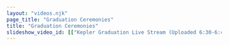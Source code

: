 ```yaml
---
layout: "videos.njk"
page_title: "Graduation Ceremonies"
title: "Graduation Ceremonies"
slideshow_video_id: [["Kepler Graduation Live Stream (Uploaded 6:30-6:45 PST)", "ffffff"], ["Cornerstone Fellowship High School Graduation Recording (livestream TBD)", "dhksjdhsakd"]]
---
```

